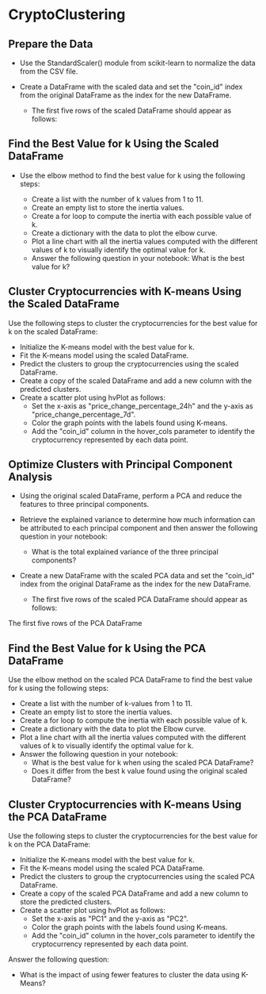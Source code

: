 # CryptoClustering

## Prepare the Data

* Use the StandardScaler() module from scikit-learn to normalize the data from the CSV file.

* Create a DataFrame with the scaled data and set the "coin_id" index from the original DataFrame as the index for the new DataFrame.

    - The first five rows of the scaled DataFrame should appear as follows:


## Find the Best Value for k Using the Scaled DataFrame

* Use the elbow method to find the best value for k using the following steps:

    - Create a list with the number of k values from 1 to 11.
    - Create an empty list to store the inertia values.
    - Create a for loop to compute the inertia with each possible value of k.
    - Create a dictionary with the data to plot the elbow curve.
    - Plot a line chart with all the inertia values computed with the different values of k to visually identify the optimal value for k.
    - Answer the following question in your notebook: What is the best value for k?
 

## Cluster Cryptocurrencies with K-means Using the Scaled DataFrame
      
Use the following steps to cluster the cryptocurrencies for the best value for k on the scaled DataFrame:

* Initialize the K-means model with the best value for k.
* Fit the K-means model using the scaled DataFrame.
* Predict the clusters to group the cryptocurrencies using the scaled DataFrame.
* Create a copy of the scaled DataFrame and add a new column with the predicted clusters.
* Create a scatter plot using hvPlot as follows:
    - Set the x-axis as "price_change_percentage_24h" and the y-axis as "price_change_percentage_7d".
    - Color the graph points with the labels found using K-means.
    - Add the "coin_id" column in the hover_cols parameter to identify the cryptocurrency represented by each data point.
      
## Optimize Clusters with Principal Component Analysis

* Using the original scaled DataFrame, perform a PCA and reduce the features to three principal components.

* Retrieve the explained variance to determine how much information can be attributed to each principal component and then answer the following question in your notebook:

    - What is the total explained variance of the three principal components?
* Create a new DataFrame with the scaled PCA data and set the "coin_id" index from the original DataFrame as the index for the new DataFrame.

    - The first five rows of the scaled PCA DataFrame should appear as follows:

The first five rows of the PCA DataFrame

## Find the Best Value for k Using the PCA DataFrame

Use the elbow method on the scaled PCA DataFrame to find the best value for k using the following steps:

* Create a list with the number of k-values from 1 to 11.
* Create an empty list to store the inertia values.
* Create a for loop to compute the inertia with each possible value of k.
* Create a dictionary with the data to plot the Elbow curve.
* Plot a line chart with all the inertia values computed with the different values of k to visually identify the optimal value for k.
* Answer the following question in your notebook:
    - What is the best value for k when using the scaled PCA DataFrame?
    - Does it differ from the best k value found using the original scaled DataFrame?


## Cluster Cryptocurrencies with K-means Using the PCA DataFrame

Use the following steps to cluster the cryptocurrencies for the best value for k on the PCA DataFrame:

* Initialize the K-means model with the best value for k.
* Fit the K-means model using the scaled PCA DataFrame.
* Predict the clusters to group the cryptocurrencies using the scaled PCA DataFrame.
* Create a copy of the scaled PCA DataFrame and add a new column to store the predicted clusters.
* Create a scatter plot using hvPlot as follows:
    - Set the x-axis as "PC1" and the y-axis as "PC2".
    - Color the graph points with the labels found using K-means.
    - Add the "coin_id" column in the hover_cols parameter to identify the cryptocurrency represented by each data point.
      
Answer the following question:
* What is the impact of using fewer features to cluster the data using K-Means?

